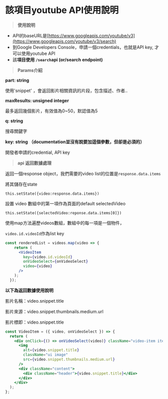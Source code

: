 # 該項目youtube API使用說明

> **使用說明**

- API的baseURL是[https://www.googleapis.com/youtube/v3](https://www.googleapis.com/youtube/v3/search)
- 到Google Developers Console，申請一個credentials，也就是API key, 才可以使用youtube API
- 該**項目使用 `/search`api (or/search endpoint)**

> **Params介紹**

**part: string**

使用'snippet' ，會返回影片相關資訊的片段，包含描述、作者..

**maxResults: unsigned integer**

最多返回幾個影片，有效值為0~50，默認值為5

**q: string**

搜尋關鍵字

**key: string （documentation並沒有說要加這個參數，但卻是必須的）**

開發者申請的credential, API key

> **api 返回數據處理**

返回一個response object，我們需要的video list的位置是`response.data.items`

將其儲存在state

`this.setState({video:response.data.items})`

設置 video 數組中的第一項作為頁面的default selectedVideo

`this.setState({selectedVideo:reponse.data.items[0]})`

使用map方法遍歷videos數組，數組中的每一項是一個物件，

`video.id.videoId`作為list key

```jsx
const renderedList = videos.map(video => {
    return (
      <VideoItem
        key={video.id.videoId}  
        onVideoSelect={onVideoSelect} 
        video={video}
      />
    );
  });
```

**以下為返回數據使用說明**

影片名稱：video.snippet.title

影片來源：video.snippet.thumbnails.medium.url

影片標即：video.snippet.title

```jsx
const VideoItem = ({ video, onVideoSelect }) => {
  return (
    <div onClick={() => onVideoSelect(video)} className="video-item item">
      <img
        alt={video.snippet.title}
        className="ui image"
        src={video.snippet.thumbnails.medium.url}
      /> 
      <div className="content">
        <div className="header">{video.snippet.title}</div>
      </div>
    </div>
  );
};
```
